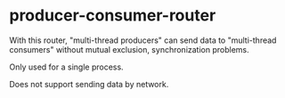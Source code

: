 # producer-consumer-router

With this router, "multi-thread producers" can send data to "multi-thread consumers" without mutual exclusion, synchronization problems.

Only used for a single process.

Does not support sending data by network.
